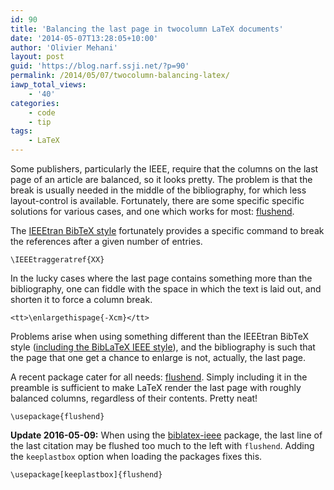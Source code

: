 ```yaml
---
id: 90
title: 'Balancing the last page in twocolumn LaTeX documents'
date: '2014-05-07T13:28:05+10:00'
author: 'Olivier Mehani'
layout: post
guid: 'https://blog.narf.ssji.net/?p=90'
permalink: /2014/05/07/twocolumn-balancing-latex/
iawp_total_views:
    - '40'
categories:
    - code
    - tip
tags:
    - LaTeX
---
```


Some publishers, particularly the IEEE, require that the columns on the last page of an article are balanced, so it looks pretty. The problem is that the break is usually needed in the middle of the bibliography, for which less layout-control is available. Fortunately, there are some specific specific solutions for various cases, and one which works for most: [flushend](http://www.ctan.org/pkg/flushend).

The [IEEEtran BibTeX style](http://www.michaelshell.org/tex/ieeetran/bibtex/) fortunately provides a specific command to break the references after a given number of entries.

```
\IEEEtraggeratref{XX}

```

In the lucky cases where the last page contains something more than the bibliography, one can fiddle with the space in which the text is laid out, and shorten it to force a column break.

```
<tt>\enlargethispage{-Xcm}</tt>
```

Problems arise when using something different than the IEEEtran BibTeX style ([including the BibLaTeX IEEE style](https://github.com/josephwright/biblatex-ieee/issues/9)), and the bibliography is such that the page that one get a chance to enlarge is not, actually, the last page.

A recent package cater for all needs: [flushend](http://www.ctan.org/pkg/flushend). Simply including it in the preamble is sufficient to make LaTeX render the last page with roughly balanced columns, regardless of their contents. Pretty neat!

```
\usepackage{flushend}
```

**Update 2016-05-09:** When using the [biblatex-ieee](http://ctan.org/pkg/biblatex-ieee) package, the last line of the last citation may be flushed too much to the left with `flushend`. Adding the `keeplastbox` option when loading the packages fixes this.

```
\usepackage[keeplastbox]{flushend}
```